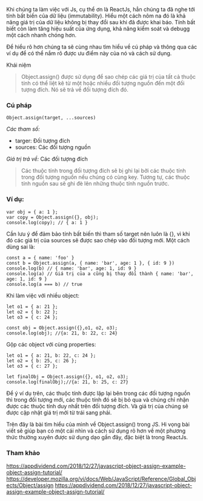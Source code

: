 Khi chúng ta làm việc với Js, cụ thể ơn là ReactJs, hẳn chúng ta đã nghe tới tính bất biến của dữ liệu (immutability). Hiểu một cách nôm na đó là khả năng giá trị của dữ liệu không bị thay đổi sau khi đã được khai báo. Tính bất biết còn làm tăng hiệu suất của ứng dụng, khả năng kiểm soát và debugg một cách nhanh chóng hơn. 

Để hiểu rõ hơn chúng ta sẽ cùng nhau tìm hiểu về cú pháp và thông qua các ví dụ để có thể nắm rõ được ưu điểm này của nó và cách sử dụng.

Khái niệm
> Object.assign() được sử dụng để sao chép các giá trị của tất cả thuộc tính có thể liệt kê từ một hoặc nhiều đối tượng nguồn đến một đối tượng đích. Nó sẽ  trả về đối tượng đích đó.

### Cú pháp
```
Object.assign(target, ...sources)
```

*Các tham số:*
*  targer: Đối tượng đích
*  sources: Các đối tượng nguồn

*Giá trị trả về:*
Các đối tượng đích

> Các thuộc tính trong đối tượng đích sẽ bị ghi lại bởi các thuộc tính trong đối tượng nguồn nếu chúng có cùng key. Tương tự, các thuộc tính nguồn sau sẽ ghi đè lên những thuộc tính nguồn trước. 
> 

### Ví dụ:
```
var obj = { a: 1 };
var copy = Object.assign({}, obj);
console.log(copy); // { a: 1 }
```

Cần lưu ý để đảm bảo tính bất biến thì tham số target nên luôn là {}, vì khi đó các giá trị của sources sẽ được sao chép vào đối tượng mới. Một cách dùng sai là:
```
const a = { name: 'foo' }
const b = Object.assign(a, { name: 'bar', age: 1 }, { id: 9 })
console.log(b) // { name: 'bar', age: 1, id: 9 }
console.log(a) // Giá trị của a cũng bị thay đổi thành { name: 'bar', age: 1, id: 9 }
console.log(a === b) // true
```

Khi làm việc với nhiều object:
```
let o1 = { a: 21 };
let o2 = { b: 22 };
let o3 = { c: 24 };

const obj = Object.assign({},o1, o2, o3);
console.log(obj); //{a: 21, b: 22, c: 24}
```

Gộp các object với cùng properties:
```
let o1 = { a: 21, b: 22, c: 24 };
let o2 = { b: 25, c: 26 };
let o3 = { c: 27 };

let finalObj = Object.assign({}, o1, o2, o3);
console.log(finalObj);//{a: 21, b: 25, c: 27}
```
Để ý ví dụ trên, các thuộc tính được lặp lại bên trong các đối tượng nguồn thì trong đối tượng mới, các thuộc tính đó sẽ bị bỏ qua và chúng chỉ nhận được các thuộc tính duy nhất trên đối tượng đích. Và giá trị của chúng sẽ được cập nhật giá trị mới từ trái sang phải.

Trên đây là bài tìm hiểu của mình về Object.assign() trong JS. Hi vọng bài viết sẽ giúp bạn có một cái nhìn và cách sử dụng rõ hơn về một phương thức thường xuyên được sử dụng dạo gần đây, đặc biệt là trong ReactJs.

### Tham khảo
https://appdividend.com/2018/12/27/javascript-object-assign-example-object-assign-tutorial/
https://developer.mozilla.org/vi/docs/Web/JavaScript/Reference/Global_Objects/Object/assign
https://appdividend.com/2018/12/27/javascript-object-assign-example-object-assign-tutorial/